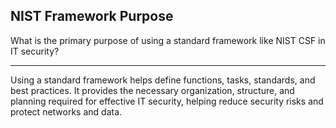 ## NIST Framework Purpose

What is the primary purpose of using a standard framework like NIST CSF in IT security?

---

Using a standard framework helps define functions, tasks, standards, and best practices. It provides the necessary organization, structure, and planning required for effective IT security, helping reduce security risks and protect networks and data.

